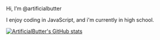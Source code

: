 Hi, I’m @artificialbutter

I enjoy coding in JavaScript, and i'm currently in high school.


[![ArtificialButter's GitHub stats](https://github-readme-stats.vercel.app/api?username=artificialbutter)](https://github.com/anuraghazra/github-readme-stats)
